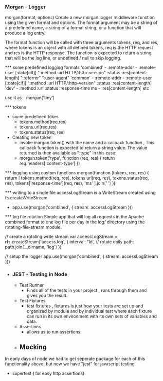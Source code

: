 ### Morgan - Logger 

morgan(format, options)
Create a new morgan logger middleware function using the given format and options.
The format argument may be a string of a predefined name, a string of a format string, 
or a function that will produce a log entry.

The format function will be called with three arguments tokens, req, and res, 
where tokens is an object with all defined tokens, req is the HTTP request and 
res is the HTTP response. The function is expected to return a string that will 
be the log line, or undefined / null to skip logging.

*** some predefined logging formats
'combined' - :remote-addr - :remote-user [:date[clf]] ":method :url HTTP/:http-version" :status :res[content-length] ":referrer" ":user-agent"
'common'   - :remote-addr - :remote-user [:date[clf]] ":method :url HTTP/:http-version" :status :res[content-length]
'dev'      - :method :url :status :response-time ms - :res[content-length]
etc

use it as - morgan('tiny')


*** tokens
- some predefined tokes
    - tokens.method(req,res)
    - tokens.url(req,res)
    - tokens.status(req, res)
- Creating new token 
    - invoke morgan.token() with the name and a callback function , This callback function is expected 
    to return a string value. The value returned is then available as ":type" in this case:
    - morgan.token('type', function (req, res) { return req.headers['content-type'] })


*** logging using custom functions
morgan(function (tokens, req, res) {
  return [
    tokens.method(req, res),
    tokens.url(req, res),
    tokens.status(req, res),
    tokens['response-time'](req, res), 'ms'
  ].join(' ')
})

*** writing to a single file 
accessLogStream is a WriteStream created using fs.createWriteStream
- app.use(morgan('combined', { stream: accessLogStream }))

*** log file rotation
Simple app that will log all requests in the Apache combined format to one 
log file per day in the log/ directory using the rotating-file-stream module.

// create a rotating write stream
var accessLogStream = rfs.createStream('access.log', {
  interval: '1d', // rotate daily
  path: path.join(__dirname, 'log')
})
 
// setup the logger
app.use(morgan('combined', { stream: accessLogStream }))



- ### JEST - Testing in Node
    - Test Runner 
        - Finds all of the tests in your project , runs through them and gives you the result. 
    - Test Fixtures
        - test fixtures , fixtures is just how your tests are set up and organized by module and by individual test where each fixture can run in its own environment with its own sets of variables and data.
    - Assertions
        - allows us to run assertions.
    - Mocking 
        - 
In early days of node we had to get seperate package for each of this functionality above.
but now we have "jest" for javascript testing. 

- supertest  ( for easy http assertions)
